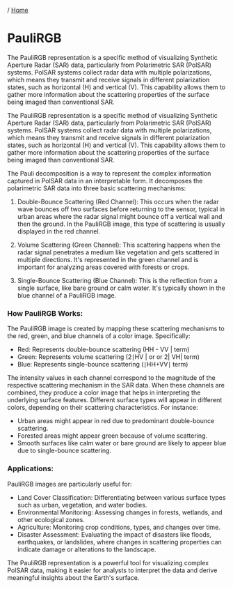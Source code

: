 / [Home](index.md)

# PauliRGB

The PauliRGB representation is a specific method of visualizing Synthetic Aperture Radar (SAR) data, particularly from Polarimetric SAR (PolSAR) systems. PolSAR systems collect radar data with multiple polarizations, which means they transmit and receive signals in different polarization states, such as horizontal (H) and vertical (V). This capability allows them to gather more information about the scattering properties of the surface being imaged than conventional SAR.


The PauliRGB representation is a specific method of visualizing Synthetic Aperture Radar (SAR) data, particularly from Polarimetric SAR (PolSAR) systems. PolSAR systems collect radar data with multiple polarizations, which means they transmit and receive signals in different polarization states, such as horizontal (H) and vertical (V). This capability allows them to gather more information about the scattering properties of the surface being imaged than conventional SAR.

The Pauli decomposition is a way to represent the complex information captured in PolSAR data in an interpretable form. It decomposes the polarimetric SAR data into three basic scattering mechanisms:

1. Double-Bounce Scattering (Red Channel): This occurs when the radar wave bounces off two surfaces before returning to the sensor, typical in urban areas where the radar signal might bounce off a vertical wall and then the ground. In the PauliRGB image, this type of scattering is usually displayed in the red channel.

2. Volume Scattering (Green Channel): This scattering happens when the radar signal penetrates a medium like vegetation and gets scattered in multiple directions. It's represented in the green channel and is important for analyzing areas covered with forests or crops.

3. Single-Bounce Scattering (Blue Channel): This is the reflection from a single surface, like bare ground or calm water. It's typically shown in the blue channel of a PauliRGB image.


### How PauliRGB Works:
The PauliRGB image is created by mapping these scattering mechanisms to the red, green, and blue channels of a color image. Specifically:

- Red: Represents double-bounce scattering (HH - VV | term)
- Green: Represents volume scattering (2∣HV | or or 2| VH| term)
- Blue: Represents single-bounce scattering (∣HH+VV∣ term)

The intensity values in each channel correspond to the magnitude of the respective scattering mechanism in the SAR data. When these channels are combined, they produce a color image that helps in interpreting the underlying surface features. Different surface types will appear in different colors, depending on their scattering characteristics. For instance:

- Urban areas might appear in red due to predominant double-bounce scattering.
- Forested areas might appear green because of volume scattering.
- Smooth surfaces like calm water or bare ground are likely to appear blue due to single-bounce scattering.


### Applications:
PauliRGB images are particularly useful for:

- Land Cover Classification: Differentiating between various surface types such as urban, vegetation, and water bodies.
- Environmental Monitoring: Assessing changes in forests, wetlands, and other ecological zones.
- Agriculture: Monitoring crop conditions, types, and changes over time.
- Disaster Assessment: Evaluating the impact of disasters like floods, earthquakes, or landslides, where changes in scattering properties can indicate damage or alterations to the landscape.

The PauliRGB representation is a powerful tool for visualizing complex PolSAR data, making it easier for analysts to interpret the data and derive meaningful insights about the Earth's surface.
